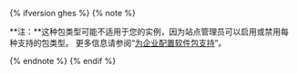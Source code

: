{% ifversion ghes %}
{% note %}

**注：**这种包类型可能不适用于您的实例，因为站点管理员可以启用或禁用每种支持的包类型。 更多信息请参阅“[为企业配置软件包支持](/enterprise/admin/packages/configuring-packages-support-for-your-enterprise)”。

{% endnote %}
{% endif %}
